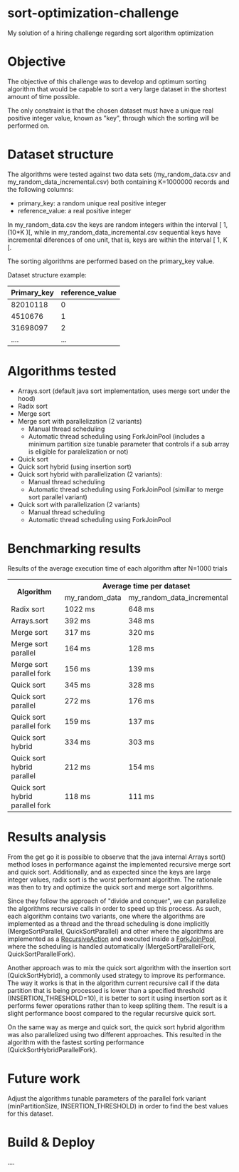 # sort-optimization-challenge
My solution of a hiring challenge regarding sort algorithm optimization

# Objective

The objective of this challenge was to develop and optimum sorting algorithm that would be capable to 
sort a very large dataset in the shortest amount of time possible. 

The only constraint is that the chosen dataset must have a unique real positive integer value, known as "key", through which
the sorting will be performed on. 

# Dataset structure

The algorithms were tested against two data sets (my_random_data.csv and my_random_data_incremental.csv) both containing K=1000000 records and the following columns: 
* primary_key: a random unique real positive integer 
* reference_value: a real positive integer

In my_random_data.csv the keys are random integers within the interval [ 1, (10*K )[, while in my_random_data_incremental.csv sequential keys have incremental diferences of one unit, that is, keys are within the interval [ 1, K [. 

The sorting algorithms are performed based on the primary_key value.

Dataset structure example: 

| Primary_key  | reference_value|
| ------------- | ------------- |
| 82010118 | 0  |
| 4510676  | 1  |
| 31698097 | 2 | 
| .... | ... |

# Algorithms tested

* Arrays.sort (default java sort implementation, uses merge sort under the hood)
* Radix sort
* Merge sort
* Merge sort with parallelization (2 variants)
  * Manual thread scheduling
  * Automatic thread scheduling using ForkJoinPool (includes a minimum partition size tunable parameter that controls if a sub array is eligible for paralelization or not)
* Quick sort
* Quick sort hybrid (using insertion sort)
* Quick sort hybrid with parallelization (2 variants):
  * Manual thread scheduling
  * Automatic thread scheduling using ForkJoinPool (simillar to merge sort parallel variant)
* Quick sort with parallelization (2 variants)
  * Manual thread scheduling
  * Automatic thread scheduling using ForkJoinPool

# Benchmarking results

Results of the average execution time of each algorithm after N=1000 trials

<!--
| Algorithm | Avg. sorting time | |
| ------------- | ------------- | - |
| Radix sort  | 1022 ms | |
| Arrays.sort | 392 ms| | |
| Merge sort  | 317 ms  | |
| Merge sort parallel  | 164 ms  | |
|Quick Sort| 345 ms | |
| Quick sort hybrid| 334 ms | |
| Quick sort parallel | 272 ms | | 
| Quick sort parallel2 | 159 ms| |
-->

<table>
  <tr>
    <th rowspan="2">Algorithm</th>
    <th colspan="2">Average time per dataset</th>
  </tr>
 <tr> 
  <td> my_random_data </td> 
  <td> my_random_data_incremental </td>
 </tr>
  <tr> 
  <td> Radix sort </td> 
  <td> 1022 ms </td>
  <td> 648 ms </td> 
 </tr>
 </tr>
  <tr> 
  <td> Arrays.sort </td> 
  <td> 392 ms </td>
  <td> 348 ms </td> 
 </tr>
   <tr> 
  <td> Merge sort </td> 
  <td> 317 ms </td>
  <td> 320 ms </td> 
 </tr>
   <tr> 
  <td> Merge sort parallel </td> 
  <td> 164 ms </td>
  <td> 128 ms </td> 
 </tr>
  <tr> 
  <td> Merge sort parallel fork </td> 
  <td> 156 ms </td>
  <td> 139 ms </td> 
 </tr>
    <tr> 
  <td> Quick sort </td> 
  <td> 345 ms </td>
  <td> 328 ms </td> 
 </tr>
 <tr> 
  <td> Quick sort parallel </td> 
  <td> 272 ms </td>
  <td> 176 ms </td> 
 </tr>
 <tr> 
  <td> Quick sort parallel fork </td> 
  <td> 159 ms </td>
  <td> 137 ms </td> 
 </tr>
 <tr> 
  <td> Quick sort hybrid </td> 
  <td> 334 ms </td>
  <td> 303 ms </td> 
 </tr>
 <tr> 
  <td> Quick sort hybrid parallel </td> 
  <td> 212 ms </td>
  <td> 154 ms </td> 
 </tr>
 <tr> 
  <td> Quick sort hybrid parallel fork </td> 
  <td> 118 ms </td>
  <td> 111 ms </td> 
 </tr>

</table>

# Results analysis

From the get go it is possible to observe that the java internal Arrays sort() method loses in performance against the implemented recursive merge sort and quick sort.
Additionally, and as expected since the keys are large integer values, radix sort is the worst performant algorithm. The rationale was then to try and optimize the quick sort and merge sort algorithms. 

Since they follow the approach of "divide and conquer", we can parallelize the algorithms recursive calls in order to speed up this process. As such, each algorithm contains two variants, one where the algorithms are implemented as a thread and the thread scheduling is done implicitly (MergeSortParallel, QuickSortParallel) and other where the algorithms are implemented as a [RecursiveAction](https://docs.oracle.com/javase/8/docs/api/java/util/concurrent/RecursiveAction.html) and executed inside a [ForkJoinPool](https://docs.oracle.com/javase/8/docs/api/java/util/concurrent/ForkJoinPool.html), where the scheduling is handled automatically (MergeSortParallelFork, QuickSortParallelFork). 

Another approach was to mix the quick sort algorithm with the insertion sort (QuickSortHybrid), a commonly used strategy to improve its performance. The way it works is that in the algorithm current recursive call if the data partition that is being processed is lower than a specified threshold (INSERTION_THRESHOLD=10), it is better to sort it using insertion sort as it performs fewer operations rather than to keep spliting them. The result is a slight performance boost compared to the regular recursive quick sort.

On the same way as merge and quick sort, the quick sort hybrid algorithm was also parallelized using two different approaches. This resulted in the algorithm with the fastest sorting performance (QuickSortHybridParallelFork). 

# Future work

Adjust the algorithms tunable parameters of the parallel fork variant (minPartitionSize, INSERTION_THRESHOLD) in order to find the best values for this dataset. 

# Build & Deploy 

....
